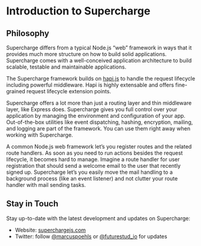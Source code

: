 # Introduction to Supercharge

## Philosophy
Supercharge differs from a typical Node.js “web” framework in ways that it provides much more structure on how to build solid applications. Supercharge comes with a well-conceived application architecture to build scalable, testable and maintainable applications.

The Supercharge framework builds on [hapi.js](https://hapijs.com/) to handle the request lifecycle including powerful middleware. Hapi is highly extensable and offers fine-grained request lifecycle extension points.

Supercharge offers a lot more than just a routing layer and thin middleware layer, like Express does. Supercharge gives you full control over your application by managing the environment and configuration of your app. Out-of-the-box utilities like event dispatching, hashing, encryption, mailing, and logging are part of the framework. You can use them right away when working with Supercharge.

A common Node.js web framework let’s you register routes and the related route handlers. As soon as you need to run actions besides the request lifecycle, it becomes hard to manage. Imagine a route handler for user registration that should send a welcome email to the user that recently signed up. Supercharge let’s you easily move the mail handling to a background process (like an event listener) and not clutter your route handler with mail sending tasks.


## Stay in Touch
Stay up-to-date with the latest development and updates on Supercharge:

- Website: [superchargejs.com](https://superchargejs.com)
- Twitter: follow [@marcuspoehls](https://twitter.com/marcuspoehls) or [@futurestud_io](https://twitter.com/futurestud_io) for updates
